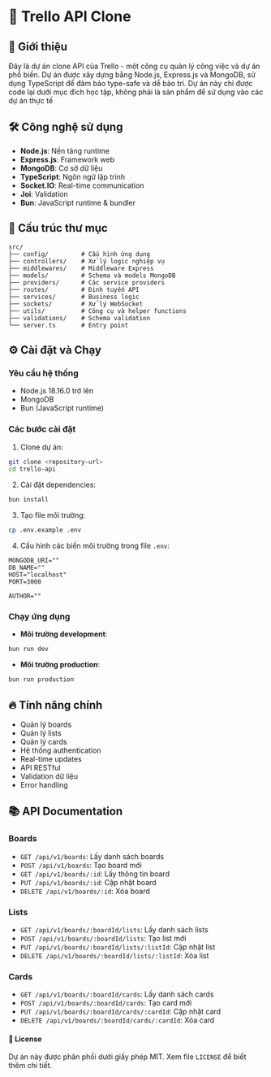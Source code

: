 # 🚀 Trello API Clone

## 📝 Giới thiệu

Đây là dự án clone API của Trello - một công cụ quản lý công việc và dự án phổ biến. Dự án được xây dựng bằng Node.js, Express.js và MongoDB, sử dụng TypeScript để đảm bảo type-safe và dễ bảo trì.
Dự án này chỉ được code lại dưới mục đích học tập, không phải là sản phẩm để sử dụng vào các dự án thực tế

## 🛠️ Công nghệ sử dụng

- **Node.js**: Nền tảng runtime
- **Express.js**: Framework web
- **MongoDB**: Cơ sở dữ liệu
- **TypeScript**: Ngôn ngữ lập trình
- **Socket.IO**: Real-time communication
- **Joi**: Validation
- **Bun**: JavaScript runtime & bundler

## 📁 Cấu trúc thư mục

```
src/
├── config/         # Cấu hình ứng dụng
├── controllers/    # Xử lý logic nghiệp vụ
├── middlewares/    # Middleware Express
├── models/         # Schema và models MongoDB
├── providers/      # Các service providers
├── routes/         # Định tuyến API
├── services/       # Business logic
├── sockets/        # Xử lý WebSocket
├── utils/          # Công cụ và helper functions
├── validations/    # Schema validation
└── server.ts       # Entry point
```

## ⚙️ Cài đặt và Chạy

### Yêu cầu hệ thống

- Node.js 18.16.0 trở lên
- MongoDB
- Bun (JavaScript runtime)

### Các bước cài đặt

1. Clone dự án:

```bash
git clone <repository-url>
cd trello-api
```

2. Cài đặt dependencies:

```bash
bun install
```

3. Tạo file môi trường:

```bash
cp .env.example .env
```

4. Cấu hình các biến môi trường trong file `.env`:

```env
MONGODB_URI=""
DB_NAME=""
HOST="localhost"
PORT=3000

AUTHOR=""
```

### Chạy ứng dụng

- **Môi trường development**:

```bash
bun run dev
```

- **Môi trường production**:

```bash
bun run production
```

## 🔥 Tính năng chính

- Quản lý boards
- Quản lý lists
- Quản lý cards
- Hệ thống authentication
- Real-time updates
- API RESTful
- Validation dữ liệu
- Error handling

## 📚 API Documentation

### Boards

- `GET /api/v1/boards`: Lấy danh sách boards
- `POST /api/v1/boards`: Tạo board mới
- `GET /api/v1/boards/:id`: Lấy thông tin board
- `PUT /api/v1/boards/:id`: Cập nhật board
- `DELETE /api/v1/boards/:id`: Xóa board

### Lists

- `GET /api/v1/boards/:boardId/lists`: Lấy danh sách lists
- `POST /api/v1/boards/:boardId/lists`: Tạo list mới
- `PUT /api/v1/boards/:boardId/lists/:listId`: Cập nhật list
- `DELETE /api/v1/boards/:boardId/lists/:listId`: Xóa list

### Cards

- `GET /api/v1/boards/:boardId/cards`: Lấy danh sách cards
- `POST /api/v1/boards/:boardId/cards`: Tạo card mới
- `PUT /api/v1/boards/:boardId/cards/:cardId`: Cập nhật card
- `DELETE /api/v1/boards/:boardId/cards/:cardId`: Xóa card


#### 📄 License

Dự án này được phân phối dưới giấy phép MIT. Xem file `LICENSE` để biết thêm chi tiết.
